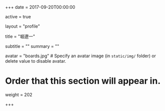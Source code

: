 +++
date = 2017-09-20T00:00:00

active = true

layout = "profile"

title = "堀遼一"

subtitle = ""
summary = ""

avatar = "boards.jpg"  # Specify an avatar image (in `static/img/` folder) or delete value to disable avatar.

# Order that this section will appear in.
weight = 202

+++
